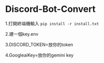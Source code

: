 # Discord-Bot-Convert
1.打開終端機輸入 `pip install -r install.txt`

2.建一個key.env

3.DISCORD_TOKEN=放你的token

4.GoogleaiKey=放你的gemini key

